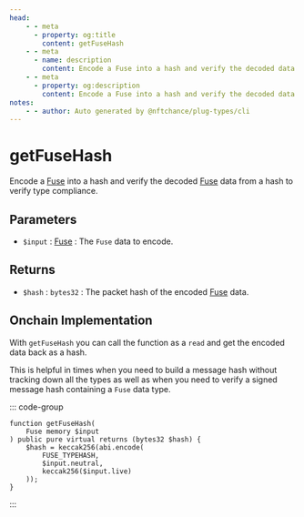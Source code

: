 ```yaml
---
head:
    - - meta
      - property: og:title
        content: getFuseHash
    - - meta
      - name: description
        content: Encode a Fuse into a hash and verify the decoded data to verify type compliance.
    - - meta
      - property: og:description
        content: Encode a Fuse into a hash and verify the decoded data to verify type compliance.
notes:
    - - author: Auto generated by @nftchance/plug-types/cli
---
```

        
# getFuseHash

Encode a [Fuse](/generated/base-types/Fuse) into a hash and verify the decoded [Fuse](/generated/base-types/Fuse) data from a hash to verify type compliance.

## Parameters

- `$input` : [Fuse](/generated/base-types/Fuse) : The `Fuse` data to encode.

## Returns

- `$hash` : `bytes32` : The packet hash of the encoded [Fuse](/generated/base-types/Fuse) data.

## Onchain Implementation

With `getFuseHash` you can call the function as a `read` and get the encoded data back as a hash. 
        
This is helpful in times when you need to build a message hash without tracking down all the types as well as when you need to verify a signed message hash containing a `Fuse` data type.

::: code-group

``` solidity [Types.sol:getFuseHash]
function getFuseHash(
	Fuse memory $input
) public pure virtual returns (bytes32 $hash) {
	$hash = keccak256(abi.encode(
		FUSE_TYPEHASH,
		$input.neutral,
		keccak256($input.live)
	));
}
``` 

:::